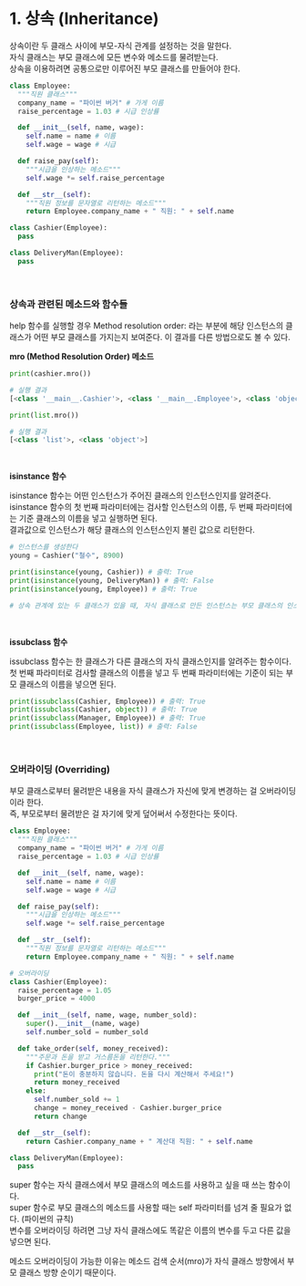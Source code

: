 # 1. 상속 (Inheritance)

상속이란 두 클래스 사이에 부모-자식 관계를 설정하는 것을 말한다.<br>
자식 클래스는 부모 클래스에 모든 변수와 메소드를 물려받는다. <br>
상속을 이용하려면 공통으로만 이루어진 부모 클래스를 만들어야 한다.

```python
class Employee:
  """직원 클래스"""
  company_name = "파이썬 버거" # 가게 이름
  raise_percentage = 1.03 # 시급 인상률

  def __init__(self, name, wage):
    self.name = name # 이름
    self.wage = wage # 시급

  def raise_pay(self):
    """시급을 인상하는 메소드"""
    self.wage *= self.raise_percentage

  def __str__(self):
    """직원 정보를 문자열로 리턴하는 메소드"""
    return Employee.company_name + " 직원: " + self.name

class Cashier(Employee):
  pass

class DeliveryMan(Employee):
  pass
```

<br>

### 상속과 관련된 메소드와 함수들 <br>

help 함수를 실행할 경우 Method resolution order: 라는 부분에 해당 인스턴스의 클래스가 어떤 부모 클래스를 가지는지 보여준다. 이 결과를 다른 방법으로도 볼 수 있다. <br>

**mro (Method Resolution Order) 메소드** <br>

```python
print(cashier.mro())

# 실행 결과
[<class '__main__.Cashier'>, <class '__main__.Employee'>, <class 'object'>]

print(list.mro())

# 실행 결과
[<class 'list'>, <class 'object'>]
```

<br>

**isinstance 함수** <br>

isinstance 함수는 어떤 인스턴스가 주어진 클래스의 인스턴스인지를 알려준다. <br>
isinstance 함수의 첫 번째 파라미터에는 검사할 인스턴스의 이름, 두 번째 파라미터에는 기준 클래스의 이름을 넣고 실행하면 된다. <br>
결과값으로 인스턴스가 해당 클래스의 인스턴스인지 불린 값으로 리턴한다. <br>

```python
# 인스턴스를 생성한다
young = Cashier("철수", 8900)

print(isinstance(young, Cashier)) # 출력: True
print(isinstance(young, DeliveryMan)) # 출력: False
print(isinstance(young, Employee)) # 출력: True

# 상속 관계에 있는 두 클래스가 있을 때, 자식 클래스로 만든 인스턴스는 부모 클래스의 인스턴스이기도 하다는 점
```

<br>

**issubclass 함수** <br>

issubclass 함수는 한 클래스가 다른 클래스의 자식 클래스인지를 알려주는 함수이다.<br>
첫 번째 파라미터로 검사할 클래스의 이름을 넣고 두 번째 파라미터에는 기준이 되는 부모 클래스의 이름을 넣으면 된다. <br>

```python
print(issubclass(Cashier, Employee)) # 출력: True
print(issubclass(Cashier, object)) # 출력: True
print(issubclass(Manager, Employee)) # 출력: True
print(issubclass(Employee, list)) # 출력: False
```

<br>

### 오버라이딩 (Overriding) <br>

부모 클래스로부터 물려받은 내용을 자식 클래스가 자신에 맞게 변경하는 걸 오버라이딩이라 한다. <br>
즉, 부모로부터 물려받은 걸 자기에 맞게 덮어써서 수정한다는 뜻이다. <br>

```python
class Employee:
  """직원 클래스"""
  company_name = "파이썬 버거" # 가게 이름
  raise_percentage = 1.03 # 시급 인상률

  def __init__(self, name, wage):
    self.name = name # 이름
    self.wage = wage # 시급

  def raise_pay(self):
    """시급을 인상하는 메소드"""
    self.wage *= self.raise_percentage

  def __str__(self):
    """직원 정보를 문자열로 리턴하는 메소드"""
    return Employee.company_name + " 직원: " + self.name

# 오버라이딩
class Cashier(Employee):
  raise_percentage = 1.05
  burger_price = 4000

  def __init__(self, name, wage, number_sold):
    super().__init__(name, wage)
    self.number_sold = number_sold

  def take_order(self, money_received):
    """주문과 돈을 받고 거스름돈을 리턴한다."""
    if Cashier.burger_price > money_received:
      print("돈이 충분하지 않습니다. 돈을 다시 계산해서 주세요!")
      return money_received
    else:
      self.number_sold += 1
      change = money_received - Cashier.burger_price
      return change

  def __str__(self):
    return Cashier.company_name + " 계산대 직원: " + self.name

class DeliveryMan(Employee):
  pass
```

super 함수는 자식 클래스에서 부모 클래스의 메소드를 사용하고 싶을 때 쓰는 함수이다. <br>
super 함수로 부모 클래스의 메소드를 사용할 때는 self 파라미터를 넘겨 줄 필요가 없다. (파이썬의 규칙) <br>
변수를 오버라이딩 하려면 그냥 자식 클래스에도 똑같은 이름의 변수를 두고 다른 값을 넣으면 된다. <br>

메소드 오버라이딩이 가능한 이유는 메소드 검색 순서(mro)가 자식 클래스 방향에서 부모 클래스 방향 순이기 때문이다.
